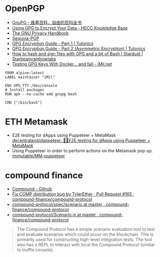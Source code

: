# OpenPGP

- [GnuPG - 维基百科，自由的百科全书](https://zh.wikipedia.org/wiki/GnuPG)
- [Using GPG to Encrypt Your Data - HECC Knowledge Base](https://www.nas.nasa.gov/hecc/support/kb/using-gpg-to-encrypt-your-data_242.html)
- [The GNU Privacy Handbook](https://www.gnupg.org/gph/en/manual/book1.html)
- [Sequoia-PGP](https://sequoia-pgp.org/)
- [GPG Encryption Guide - Part 1 | Tutonics](https://tutonics.com/2012/11/gpg-encryption-guide-part-1.html)
- [GPG Encryption Guide - Part 2 (Asymmetric Encryption) | Tutonics](https://tutonics.com/2012/11/gpg-encryption-guide-part-2-asymmetric.html)
- [How to hash and sign files with GPG and a bit of Bash | Stardust | Starbeamrainbowlabs](https://starbeamrainbowlabs.com/blog/article.php?article=posts/405-hash-sign-files.html)
- [Testing GPG Keys With Docker... and fail - iMil.net](https://imil.net/blog/posts/2020/testing-gpg-keys-with-docker/)

```
FROM alpine:latest
LABEL maintainer "iMil"

ENV GPG_TTY /dev/console
# Install packages
RUN apk --no-cache add gnupg bash

CMD ["/bin/bash"]
```

# ETH Metamask

- E2E testing for dApps using Puppeteer + MetaMask [decentraland/dappeteer: 🏌🏼‍E2E testing for dApps using Puppeteer + MetaMask](https://github.com/decentraland/dappeteer)
- Using Puppeteer in order to perform actions on the Metamask pop up. [immutable/MM-puppeteer](https://github.com/immutable/MM-puppeteer)


# compound finance

- [Compound - Github](https://github.com/compound-finance)
- [Fix COMP distribution bug by TylerEther · Pull Request #165 · compound-finance/compound-protocol](https://github.com/compound-finance/compound-protocol/pull/165)
- [compound-protocol/spec/scenario at master · compound-finance/compound-protocol](https://github.com/compound-finance/compound-protocol/tree/master/spec/scenario)
- [compound-protocol/Scenario.js at master · compound-finance/compound-protocol](https://github.com/compound-finance/compound-protocol/blob/master/tests/Scenario.js)

> The Compound Protocol has a simple scenario evaluation tool to test and evaluate scenarios which could occur on the blockchain. This is primarily used for constructing high-level integration tests. The tool also has a REPL to interact with local the Compound Protocol (similar to truffle console).